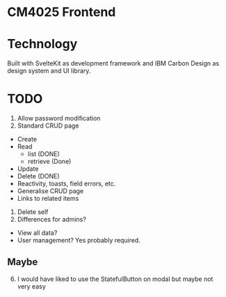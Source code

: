 # CM4025 Frontend

# Technology

Built with SvelteKit as development framework and IBM Carbon Design as design system and UI library.

# TODO

1. Allow password modification
2. Standard CRUD page
  - Create
  - Read
    - list (DONE)
    - retrieve (Done)
  - Update
  - Delete (DONE)
  - Reactivity, toasts, field errors, etc.
  - Generalise CRUD page
  - Links to related items


1. Delete self
2. Differences for admins?
  - View all data?
  - User management? Yes probably required.

## Maybe
6. I would have liked to use the StatefulButton on modal but maybe not very easy
